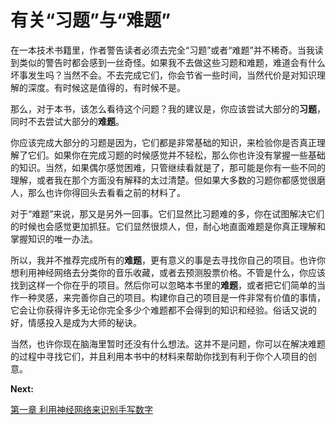 # 有关“习题”与“难题”

在一本技术书籍里，作者警告读者必须去完全“习题”或者“难题”并不稀奇。当我读到类似的警告时都会感到一丝奇怪。如果我不去做这些习题和难题，难道会有什么坏事发生吗？当然不会。不去完成它们，你会节省一些时间，当然代价是对知识理解的深度。有时候这是值得的，有时候不是。

那么，对于本书，该怎么看待这个问题？我的建议是，你应该尝试大部分的**习题**，同时不去尝试大部分的**难题**。

你应该完成大部分的习题是因为，它们都是非常基础的知识，来检验你是否真正理解了它们。如果你在完成习题的时候感觉并不轻松，那么你也许没有掌握一些基础的知识。当然，如果偶尔感觉困难，只管继续看就是了，那可能是你有一些不同的理解，或者我在那个方面没有解释的太过清楚。但如果大多数的习题你都感觉很磨人，那么也许你得回头去看看之前的材料了。

对于“难题”来说，那又是另外一回事。它们显然比习题难的多，你在试图解决它们的时候也会感觉更加抓狂。它们显然很烦人，但，耐心地直面难题是你真正理解和掌握知识的唯一办法。

所以，我并不推荐完成所有的**难题**，更有意义的事是去寻找你自己的项目。也许你想利用神经网络去分类你的音乐收藏，或者去预测股票价格。不管是什么，你应该找到这样一个你在乎的项目。然后你可以忽略本书里的**难题**，或者把它们简单的当作一种灵感，来完善你自己的项目。构建你自己的项目是一件非常有价值的事情，它会让你获得许多无论你完全多少个难题都不会得到的知识和经验。俗话又说的好，情感投入是成为大师的秘诀。

当然，也许你现在脑海里暂时还没有什么想法。这并不是问题，你可以在解决难题的过程中寻找它们，并且利用本书中的材料来帮助你找到有利于你个人项目的创意。

**Next:**

[第一章 利用神经网络来识别手写数字](Chapter-1.md)
